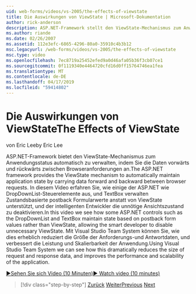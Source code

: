 ```yaml
---
uid: web-forms/videos/vs-2005/the-effects-of-viewstate
title: Die Auswirkungen von ViewState | Microsoft-Dokumentation
author: rick-anderson
description: ASP.NET-Framework stellt den ViewState-Mechanismus zum Anwendungsstatus automatisch zu verwalten, indem Sie die Daten vorwärts und rückwärts zwischen Browser erforderlich...
ms.author: riande
ms.date: 02/26/2007
ms.assetid: 112e3efc-6865-4296-80a0-35910c4b3b12
msc.legacyurl: /web-forms/videos/vs-2005/the-effects-of-viewstate
msc.type: video
ms.openlocfilehash: 7ec8719a25452efed9a0d46afa05b36f3cb07ce1
ms.sourcegitcommit: 0f1119340e4464720cfd16d0ff15764746ea1fea
ms.translationtype: MT
ms.contentlocale: de-DE
ms.lasthandoff: 04/17/2019
ms.locfileid: "59414802"
---
```

# <a name="the-effects-of-viewstate"></a><span data-ttu-id="aa365-103">Die Auswirkungen von ViewState</span><span class="sxs-lookup"><span data-stu-id="aa365-103">The Effects of ViewState</span></span>

<span data-ttu-id="aa365-104">von Eric Lee</span><span class="sxs-lookup"><span data-stu-id="aa365-104">by Eric Lee</span></span>

<span data-ttu-id="aa365-105">ASP.NET-Framework bietet den ViewState-Mechanismus zum Anwendungsstatus automatisch zu verwalten, indem Sie die Daten vorwärts und rückwärts zwischen Browseranforderungen an.</span><span class="sxs-lookup"><span data-stu-id="aa365-105">The ASP.NET framework provides the ViewState mechanism to automatically maintain application state by carrying data forward and backward between browser requests.</span></span> <span data-ttu-id="aa365-106">In diesem Video erfahren Sie, wie einige der ASP.NET wie DropDownList-Steuerelemente aus, und TextBox verwalten Zustandsbasierte postback Formularwerte anstatt von ViewState unterstützt, und der intelligenten Entwickler die unnötige Ansichtszustand zu deaktivieren.</span><span class="sxs-lookup"><span data-stu-id="aa365-106">In this video we see how some ASP.NET controls such as the DropDownList and TextBox maintain state based on postback form values rather than ViewState, allowing the smart developer to disable unnecessary ViewState.</span></span> <span data-ttu-id="aa365-107">Mit Visual Studio Team System können Sie, wie dies erheblich reduziert die Größe der Anforderungs-und Antwortdaten, und verbessert die Leistung und Skalierbarkeit der Anwendung.</span><span class="sxs-lookup"><span data-stu-id="aa365-107">Using Visual Studio Team System we can see how this dramatically reduces the size of request and response data, and improves the performance and scalability of the application.</span></span>

[<span data-ttu-id="aa365-108">&#9654;Sehen Sie sich Video (10 Minuten)</span><span class="sxs-lookup"><span data-stu-id="aa365-108">&#9654; Watch video (10 minutes)</span></span>](https://channel9.msdn.com/Blogs/ASP-NET-Site-Videos/the-effects-of-viewstate)

> [!div class="step-by-step"]
> <span data-ttu-id="aa365-109">[Zurück](using-the-load-test-agent.md)
> [Weiter](how-do-i-integrate-defect-tracking-with-testing.md)</span><span class="sxs-lookup"><span data-stu-id="aa365-109">[Previous](using-the-load-test-agent.md)
[Next](how-do-i-integrate-defect-tracking-with-testing.md)</span></span>
